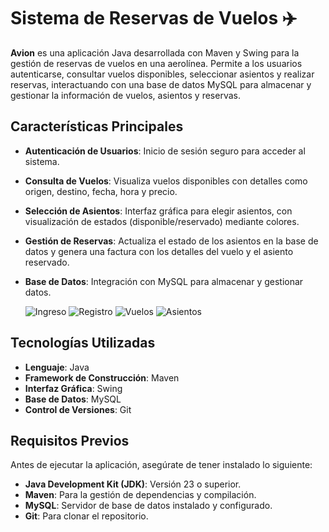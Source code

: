 # Sistema de Reservas de Vuelos ✈️

**Avion** es una aplicación Java desarrollada con Maven y Swing para la gestión de reservas de vuelos en una aerolínea. Permite a los usuarios autenticarse, consultar vuelos disponibles, seleccionar asientos y realizar reservas, interactuando con una base de datos MySQL para almacenar y gestionar la información de vuelos, asientos y reservas.

## Características Principales

- **Autenticación de Usuarios**: Inicio de sesión seguro para acceder al sistema.
- **Consulta de Vuelos**: Visualiza vuelos disponibles con detalles como origen, destino, fecha, hora y precio.
- **Selección de Asientos**: Interfaz gráfica para elegir asientos, con visualización de estados (disponible/reservado) mediante colores.
- **Gestión de Reservas**: Actualiza el estado de los asientos en la base de datos y genera una factura con los detalles del vuelo y el asiento reservado.
- **Base de Datos**: Integración con MySQL para almacenar y gestionar datos.

  ![Ingreso](https://github.com/user-attachments/assets/fbdb5cd4-46ca-4d87-b136-496b0c6f2d1f)
  ![Registro](https://github.com/user-attachments/assets/8bbb0ce0-0355-4c72-b5b7-dc9a25bc5d05)
  ![Vuelos](https://github.com/user-attachments/assets/ce4bad26-095e-43a1-876a-5cece35aa030)
  ![Asientos](https://github.com/user-attachments/assets/6447aace-23cb-4980-ab63-52c61baa6963)




## Tecnologías Utilizadas

- **Lenguaje**: Java
- **Framework de Construcción**: Maven
- **Interfaz Gráfica**: Swing
- **Base de Datos**: MySQL
- **Control de Versiones**: Git

## Requisitos Previos

Antes de ejecutar la aplicación, asegúrate de tener instalado lo siguiente:

- **Java Development Kit (JDK)**: Versión 23 o superior.
- **Maven**: Para la gestión de dependencias y compilación.
- **MySQL**: Servidor de base de datos instalado y configurado.
- **Git**: Para clonar el repositorio.

